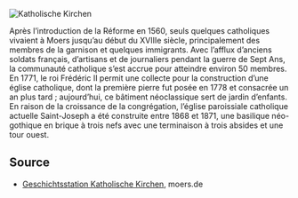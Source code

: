 ![Katholische Kirchen](./images/moers-gs/p5.1.jpg)

Après l’introduction de la Réforme en 1560, seuls quelques catholiques vivaient à Moers jusqu’au début du XVIIIe siècle, principalement des membres de la garnison et quelques immigrants. Avec l’afflux d’anciens soldats français, d’artisans et de journaliers pendant la guerre de Sept Ans, la communauté catholique s’est accrue pour atteindre environ 50 membres. En 1771, le roi Frédéric II permit une collecte pour la construction d’une église catholique, dont la première pierre fut posée en 1778 et consacrée un an plus tard ; aujourd’hui, ce bâtiment néoclassique sert de jardin d’enfants. En raison de la croissance de la congrégation, l’église paroissiale catholique actuelle Saint-Joseph a été construite entre 1868 et 1871, une basilique néo-gothique en brique à trois nefs avec une terminaison à trois absides et une tour ouest.

Source
------

* [Geschichtsstation Katholische Kirchen], moers.de

[Geschichtsstation Katholische Kirchen]: https://www-moers-de.translate.goog/leben-moers/geschichtsstation/geschichtsstation-05-katholische-kirchen?_x_tr_sl=de&_x_tr_tl=fr
